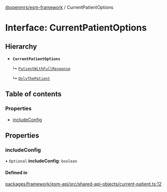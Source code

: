 [@openmrs/esm-framework](../API.md) / CurrentPatientOptions

# Interface: CurrentPatientOptions

## Hierarchy

- **`CurrentPatientOptions`**

  ↳ [`PatientWithFullResponse`](PatientWithFullResponse.md)

  ↳ [`OnlyThePatient`](OnlyThePatient.md)

## Table of contents

### Properties

- [includeConfig](CurrentPatientOptions.md#includeconfig)

## Properties

### includeConfig

• `Optional` **includeConfig**: `boolean`

#### Defined in

[packages/framework/esm-api/src/shared-api-objects/current-patient.ts:12](https://github.com/openmrs/openmrs-esm-core/blob/master/packages/framework/esm-api/src/shared-api-objects/current-patient.ts#L12)
